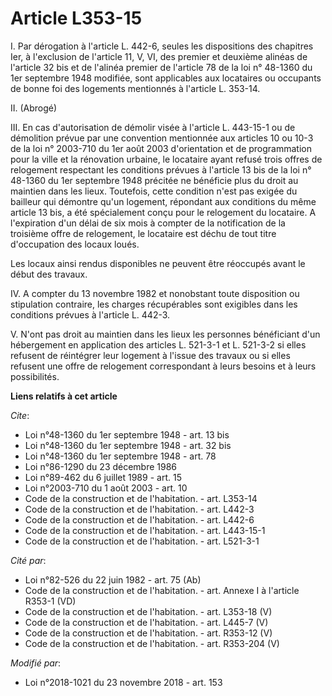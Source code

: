 # Article L353-15

I. Par dérogation à l'article L. 442-6, seules les dispositions des chapitres Ier, à l'exclusion de l'article 11, V, VI, des
premier et deuxième alinéas de l'article 32 bis et de l'alinéa premier de l'article 78 de la loi n° 48-1360 du 1er septembre
1948 modifiée, sont applicables aux locataires ou occupants de bonne foi des logements mentionnés à l'article L. 353-14. 

II. (Abrogé)

III. En cas d'autorisation de démolir visée à l'article L. 443-15-1 ou de démolition prévue par une convention mentionnée aux
articles 10 ou 10-3 de la loi n° 2003-710 du 1er août 2003 d'orientation et de programmation pour la ville et la rénovation
urbaine, le locataire ayant refusé trois offres de relogement respectant les conditions prévues à l'article 13 bis de la loi
n° 48-1360 du 1er septembre 1948 précitée ne bénéficie plus du droit au maintien dans les lieux. Toutefois, cette condition
n'est pas exigée du bailleur qui démontre qu'un logement, répondant aux conditions du même article 13 bis, a été spécialement
conçu pour le relogement du locataire. A l'expiration d'un délai de six mois à compter de la notification de la troisième
offre de relogement, le locataire est déchu de tout titre d'occupation des locaux loués.

Les locaux ainsi rendus disponibles ne peuvent être réoccupés avant le début des travaux.

IV. A compter du 13 novembre 1982 et nonobstant toute disposition ou stipulation contraire, les charges récupérables sont
exigibles dans les conditions prévues à l'article L. 442-3.

V. N'ont pas droit au maintien dans les lieux les personnes bénéficiant d'un hébergement en application des articles L.
521-3-1 et L. 521-3-2 si elles refusent de réintégrer leur logement à l'issue des travaux ou si elles refusent une offre de
relogement correspondant à leurs besoins et à leurs possibilités.

**Liens relatifs à cet article**

_Cite_:

  - Loi n°48-1360 du 1er septembre 1948 - art. 13 bis
  - Loi n°48-1360 du 1er septembre 1948 - art. 32 bis
  - Loi n°48-1360 du 1er septembre 1948 - art. 78
  - Loi n°86-1290 du 23 décembre 1986
  - Loi n°89-462 du 6 juillet 1989 - art. 15
  - Loi n°2003-710 du 1 août 2003 - art. 10
  - Code de la construction et de l'habitation. - art. L353-14
  - Code de la construction et de l'habitation. - art. L442-3
  - Code de la construction et de l'habitation. - art. L442-6
  - Code de la construction et de l'habitation. - art. L443-15-1
  - Code de la construction et de l'habitation. - art. L521-3-1

_Cité par_:

  - Loi n°82-526 du 22 juin 1982 - art. 75 (Ab)
  - Code de la construction et de l'habitation. - art. Annexe I à l'article R353-1 (VD)
  - Code de la construction et de l'habitation. - art. L353-18 (V)
  - Code de la construction et de l'habitation. - art. L445-7 (V)
  - Code de la construction et de l'habitation. - art. R353-12 (V)
  - Code de la construction et de l'habitation. - art. R353-204 (V)

_Modifié par_:

  - Loi n°2018-1021 du 23 novembre 2018 - art. 153
